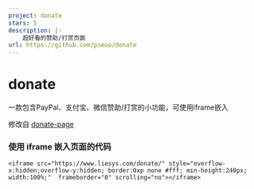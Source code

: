 ```yaml
---
project: donate
stars: 5
description: |-
    超好看的赞助/打赏页面
url: https://github.com/pseuo/donate
---
```


# donate

一款包含PayPal、支付宝、微信赞助/打赏的小功能，可使用iframe嵌入

修改自 [donate-page](https://github.com/Kaiyuan/donate-page)

### 使用 iframe 嵌入页面的代码

```
<iframe src="https://www.liesys.com/donate/" style="overflow-x:hidden;overflow-y:hidden; border:0xp none #fff; min-height:240px; width:100%;"  frameborder="0" scrolling="no"></iframe>
```

